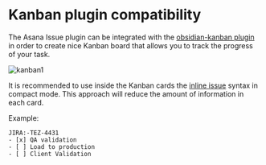 # Kanban plugin compatibility

The Asana Issue plugin can be integrated with the [obsidian-kanban plugin](https://github.com/mgmeyers/obsidian-kanban) in order to create nice Kanban board that allows you to track the progress of your task.

![kanban1](/img/kanban1.png)

It is recommended to use inside the Kanban cards the [inline issue](/docs/components/inline-issue) syntax in compact mode. This approach will reduce the amount of information in each card.

Example:
```
JIRA:-TEZ-4431
- [x] QA validation
- [ ] Load to production
- [ ] Client Validation
```
